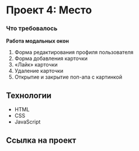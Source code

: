 # Проект 4: Место

### Что требовалось

**Работа модальных окон**
1. Форма редактирования профиля пользователя
2. Форма добавления карточки
3. «Лайк» карточки
4. Удаление карточки
5. Открытие и закрытие поп-апа с картинкой

## Технологии

* HTML
* CSS
* JavaScript

## Ссылка на проект


